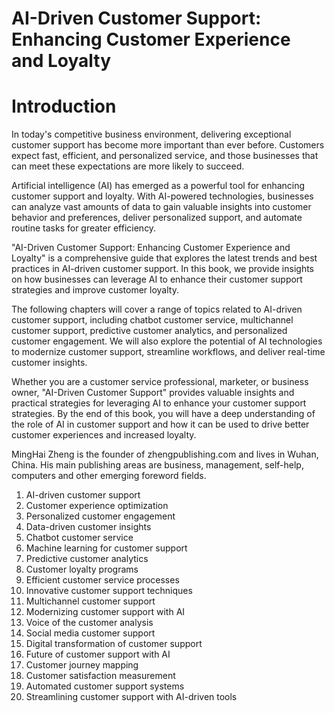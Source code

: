 # AI-Driven Customer Support: Enhancing Customer Experience and Loyalty

# Introduction

In today's competitive business environment, delivering exceptional customer support has become more important than ever before. Customers expect fast, efficient, and personalized service, and those businesses that can meet these expectations are more likely to succeed.

Artificial intelligence (AI) has emerged as a powerful tool for enhancing customer support and loyalty. With AI-powered technologies, businesses can analyze vast amounts of data to gain valuable insights into customer behavior and preferences, deliver personalized support, and automate routine tasks for greater efficiency.

"AI-Driven Customer Support: Enhancing Customer Experience and Loyalty" is a comprehensive guide that explores the latest trends and best practices in AI-driven customer support. In this book, we provide insights on how businesses can leverage AI to enhance their customer support strategies and improve customer loyalty.

The following chapters will cover a range of topics related to AI-driven customer support, including chatbot customer service, multichannel customer support, predictive customer analytics, and personalized customer engagement. We will also explore the potential of AI technologies to modernize customer support, streamline workflows, and deliver real-time customer insights.

Whether you are a customer service professional, marketer, or business owner, "AI-Driven Customer Support" provides valuable insights and practical strategies for leveraging AI to enhance your customer support strategies. By the end of this book, you will have a deep understanding of the role of AI in customer support and how it can be used to drive better customer experiences and increased loyalty.

MingHai Zheng is the founder of zhengpublishing.com and lives in Wuhan, China. His main publishing areas are business, management, self-help, computers and other emerging foreword fields.



1. AI-driven customer support
2. Customer experience optimization
3. Personalized customer engagement
4. Data-driven customer insights
5. Chatbot customer service
6. Machine learning for customer support
7. Predictive customer analytics
8. Customer loyalty programs
9. Efficient customer service processes
10. Innovative customer support techniques
11. Multichannel customer support
12. Modernizing customer support with AI
13. Voice of the customer analysis
14. Social media customer support
15. Digital transformation of customer support
16. Future of customer support with AI
17. Customer journey mapping
18. Customer satisfaction measurement
19. Automated customer support systems
20. Streamlining customer support with AI-driven tools


